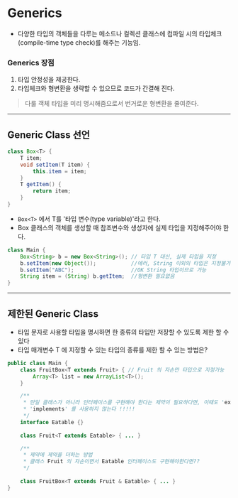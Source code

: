 # Generics 

- 다양한 타입의 객체들을 다루는 메소드나 컬렉션 클래스에 컴파일 시의 타입체크(compile-time type check)를 해주는 기능임.

### Generics 장점
1. 타입 안정성을 제공한다.
2. 타입체크와 형변환을 생략할 수 있으므로 코드가 간결해 진다.

> 다룰 객체 타입을 미리 명시해줌으로서 번거로운 형변환을 줄여준다.

***

## Generic Class 선언

```java
class Box<T> {
    T item;
    void setItem(T item) {
        this.item = item;
    }
    T getItem() {
        return item;
    }
}
```

- `Box<T>` 에서 T를 '타입 변수(type variable)'라고 한다.
- Box 클래스의 객체를 생성할 때 참조변수와 생성자에 실제 타입을 지정해주어야 한다.
```java
class Main {
    Box<String> b = new Box<String>(); // 타입 T 대신, 실제 타입을 지정
    b.setItem(new Object());           //에러, String 이외의 타입은 지정불가
    b.setItem("ABC");                  //OK String 타입이므로 가능
    String item = (String) b.getItem;  //형변환 필요없음
}
```

***

## 제한된 Generic Class

- 타입 문자로 사용할 타입을 명시하면 한 종류의 타입만 저장할 수 있도록 제한 할 수 있다
- 타입 매개변수 T 에 지정할 수 있는 타입의 종류를 제한 할 수 있는 방법은?
```java
public class Main {
    class FruitBox<T extends Fruit> { // Fruit 의 자손만 타입으로 지정가능
        Array<T> list = new ArrayList<T>();
    }

    /**
     * 만일 클래스가 아니라 인터페이스를 구현해야 한다는 제약이 필요하다면, 이때도 'extends' 를 사용한다.
     * 'implements' 를 사용하지 않는다 !!!!!
     */
    interface Eatable {}
    
    class Fruit<T extends Eatable> { ... }

    /**
     * 제약에 제약을 더하는 방법
     * 클래스 Fruit 의 자손이면서 Eatable 인터페이스도 구현해야한다면??
     */
    
    class FruitBox<T extends Fruit & Eatable> { ... }
}
```